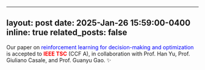 
---
layout: post
date: 2025-Jan-26 15:59:00-0400
inline: true
related_posts: false
---

Our paper on <font color=Blue>reinforcement learning for decision-making and optimization</font> is accepted to **<font color=red>IEEE TSC</font>** (CCF A), in collaboration with Prof. Han Yu, Prof. Giuliano Casale, and Prof. Guanyu Gao. :sparkles:
